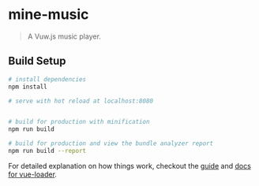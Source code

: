 # mine-music

> A Vuw.js music player.

## Build Setup

``` bash
# install dependencies
npm install

# serve with hot reload at localhost:8080


# build for production with minification
npm run build

# build for production and view the bundle analyzer report
npm run build --report
```

For detailed explanation on how things work, checkout the [guide](http://vuejs-templates.github.io/webpack/) and [docs for vue-loader](http://vuejs.github.io/vue-loader).
